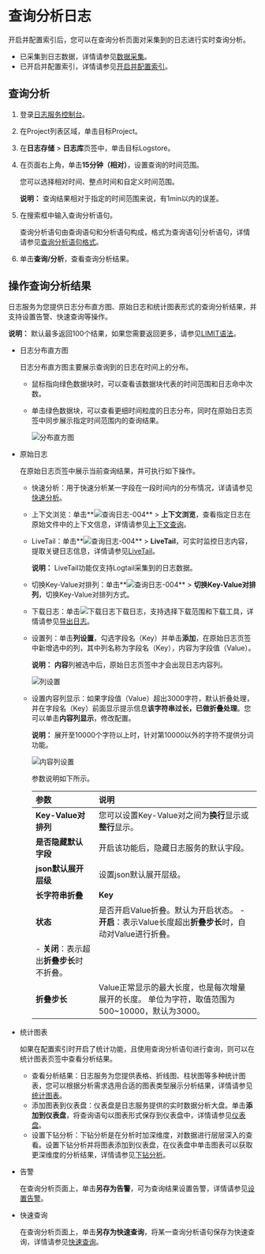 # 查询分析日志

开启并配置索引后，您可以在查询分析页面对采集到的日志进行实时查询分析。

-   已采集到日志数据，详情请参见[数据采集](/cn.zh-CN/数据采集/采集方式.md)。
-   已开启并配置索引，详情请参见[开启并配置索引](/cn.zh-CN/查询与分析/开启并配置索引.md)。

## 查询分析

1.  登录[日志服务控制台](https://sls.console.aliyun.com)。

2.  在Project列表区域，单击目标Project。

3.  在**日志存储** \> **日志库**页签中，单击目标Logstore。

4.  在页面右上角，单击**15分钟（相对）**，设置查询的时间范围。

    您可以选择相对时间、整点时间和自定义时间范围。

    **说明：** 查询结果相对于指定的时间范围来说，有1min以内的误差。

5.  在搜索框中输入查询分析语句。

    查询分析语句由查询语句和分析语句构成，格式为查询语句\|分析语句，详情请参见[查询分析语句格式](/cn.zh-CN/查询与分析/查询简介.md)。

6.  单击**查询/分析**，查看查询分析结果。


## 操作查询分析结果

日志服务为您提供日志分布直方图、原始日志和统计图表形式的查询分析结果，并支持设置告警、快速查询等操作。

**说明：** 默认最多返回100个结果，如果您需要返回更多，请参见[LIMIT语法](/cn.zh-CN/查询与分析/SQL分析语法与功能/LIMIT语法.md)。

-   日志分布直方图

    日志分布直方图主要展示查询到的日志在时间上的分布。

    -   鼠标指向绿色数据块时，可以查看该数据块代表的时间范围和日志命中次数。
    -   单击绿色数据块，可以查看更细时间粒度的日志分布，同时在原始日志页签中同步展示指定时间范围内的查询结果。

        ![分布直方图](https://static-aliyun-doc.oss-cn-hangzhou.aliyuncs.com/assets/img/zh-CN/4040559951/p12708.png)

-   原始日志

    在原始日志页签中展示当前查询结果，并可执行如下操作。

    -   快速分析：用于快速分析某一字段在一段时间内的分布情况，详请请参见[快速分析](/cn.zh-CN/查询与分析/查询语法与功能/快速分析.md)。
    -   上下文浏览：单击**![查询日志-004](https://static-aliyun-doc.oss-cn-hangzhou.aliyuncs.com/assets/img/zh-CN/4040559951/p103516.png)** \> **上下文浏览**，查看指定日志在原始文件中的上下文信息，详情请参见[上下文查询](/cn.zh-CN/查询与分析/查询语法与功能/上下文查询.md)。
    -   LiveTail：单击**![查询日志-004](https://static-aliyun-doc.oss-cn-hangzhou.aliyuncs.com/assets/img/zh-CN/4040559951/p103516.png)** \> **LiveTail**，可实时监控日志内容，提取关键日志信息，详情请参见[LiveTail](/cn.zh-CN/查询与分析/查询语法与功能/LiveTail.md)。

        **说明：** LiveTail功能仅支持Logtail采集到的日志数据。

    -   切换Key-Value对排列：单击**![查询日志-004](https://static-aliyun-doc.oss-cn-hangzhou.aliyuncs.com/assets/img/zh-CN/4040559951/p103516.png)** \> **切换Key-Value对排列**，切换Key-Value对排列方式。
    -   下载日志：单击![下载日志](https://static-aliyun-doc.oss-cn-hangzhou.aliyuncs.com/assets/img/zh-CN/4040559951/p103211.png)下载日志，支持选择下载范围和下载工具，详情请参见[导出日志](/cn.zh-CN/查询与分析/导出日志.md)。
    -   设置列：单击**列设置**，勾选字段名（Key）并单击**添加**，在原始日志页签中新增选中的列，其中列名称为字段名（Key），内容为字段值（Value）。

        **说明：** **内容**列被选中后，原始日志页签中才会出现日志内容列。

        ![列设置](https://static-aliyun-doc.oss-cn-hangzhou.aliyuncs.com/assets/img/zh-CN/4040559951/p12709.png)

    -   设置内容列显示：如果字段值（Value）超出3000字符，默认折叠处理，并在字段名（Key）前面显示提示信息**该字符串过长，已做折叠处理**。您可以单击**内容列显示**，修改配置。

        **说明：** 展开至10000个字符以上时，针对第10000以外的字符不提供分词功能。

        ![内容列设置](https://static-aliyun-doc.oss-cn-hangzhou.aliyuncs.com/assets/img/zh-CN/4040559951/p21106.png)

        参数说明如下所示。

        |参数|说明|
        |:-|:-|
        |**Key-Value对排列**|您可以设置Key-Value对之间为**换行**显示或**整行**显示。|
        |**是否隐藏默认字段**|开启该功能后，隐藏日志服务的默认字段。|
        |**json默认展开层级**|设置json默认展开层级。|
        |**长字符串折叠**|**Key**|因过长而被折叠的Value所对应的Key。当某一Value超过3000字符时，默认为Value设置折叠显示。如果日志中不存在过长的Value，则此处为空。|
        |**状态**|是否开启Value折叠。默认为开启状态。         -   **开启**：表示Value长度超出**折叠步长**时，自动对Value进行折叠。
        -   **关闭**：表示超出**折叠步长**时不折叠。 |
        |**折叠步长**|Value正常显示的最大长度，也是每次增量展开的长度。 单位为字符，取值范围为500~10000，默认为3000。 |

-   统计图表

    如果在配置索引时开启了统计功能，且使用查询分析语句进行查询，则可以在统计图表页签中查看分析结果。

    -   查看分析结果：日志服务为您提供表格、折线图、柱状图等多种统计图表，您可以根据分析需求选用合适的图表类型展示分析结果，详情请参见[统计图表](/cn.zh-CN/可视化与告警/统计图表/图表说明.md)。
    -   添加图表到仪表盘：仪表盘是日志服务提供的实时数据分析大盘。单击**添加到仪表盘**，将查询语句以图表形式保存到仪表盘中，详情请参见[仪表盘](/cn.zh-CN/可视化与告警/仪表盘/创建仪表盘.md)。
    -   设置下钻分析：下钻分析是在分析时加深维度，对数据进行层层深入的查看。设置下钻分析并将图表添加到仪表盘，在仪表盘中单击图表可以获取更深维度的分析结果，详情请参见[下钻分析](/cn.zh-CN/可视化与告警/仪表盘/下钻分析.md)。
-   告警

    在查询分析页面上，单击**另存为告警**，可为查询结果设置告警，详情请参见[设置告警](/cn.zh-CN/可视化与告警/告警/设置告警.md)。

-   快速查询

    在查询分析页面上，单击**另存为快速查询**，将某一查询分析语句保存为快速查询，详情请参见[快速查询](/cn.zh-CN/查询与分析/查询语法与功能/快速查询.md)。


